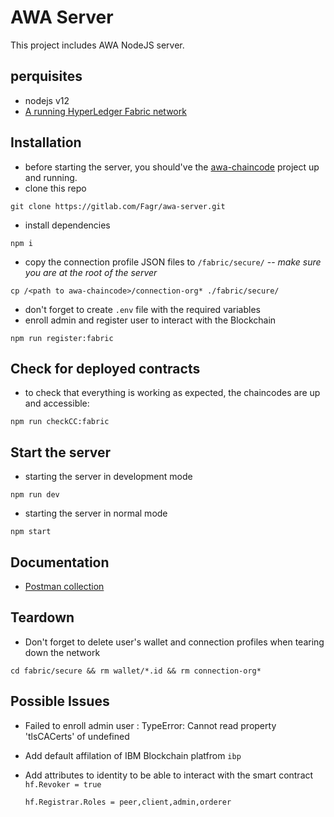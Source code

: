 # AWA Server
This project includes AWA NodeJS server.

## perquisites
- nodejs v12
- [A running HyperLedger Fabric network](https://gitlab.com/Fagr/awa-chaincode.git)

## Installation
- before starting the server, you should've the [awa-chaincode](https://gitlab.com/Fagr/awa-chaincode.git) project up and running.
- clone this repo
```shell
git clone https://gitlab.com/Fagr/awa-server.git
```
- install dependencies
```shell
npm i
```
- copy the connection profile JSON files to `/fabric/secure/` -- *make sure you are at the root of the server*
```
cp /<path to awa-chaincode>/connection-org* ./fabric/secure/
```
- don't forget to create `.env` file with the required variables
- enroll admin and register user to interact with the Blockchain
```
npm run register:fabric
```

## Check for deployed contracts
- to check that everything is working as expected, the chaincodes are up and accessible:
```
npm run checkCC:fabric
```

## Start the server
- starting the server in development mode
```
npm run dev
```
- starting the server in normal mode
```
npm start
```

## Documentation
- [Postman collection](https://documenter.getpostman.com/view/6775655/T1LHGUvp?version=latest)

## Teardown
- Don't forget to delete user's wallet and connection profiles when tearing down the network
```
cd fabric/secure && rm wallet/*.id && rm connection-org*
```

## Possible Issues

- Failed to enroll admin user : TypeError: Cannot read property 'tlsCACerts' of undefined

- Add default affilation of IBM Blockchain platfrom `ibp`

- Add attributes to identity to be able to interact with the smart contract
  `hf.Revoker = true`

  `hf.Registrar.Roles = peer,client,admin,orderer`
